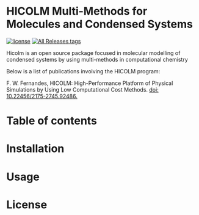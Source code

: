 # HICOLM Multi-Methods for Molecules and Condensed Systems

[![license](https://img.shields.io/github/license/desktop/desktop.svg?style=flat-square)](https://github.com/desktop/desktop/blob/development/LICENSE)
[![All Releases tags](https://img.shields.io/github/release/nwchemgit/nwchem/all.svg)](https://github.com/flavianowilliams/HICOLM/releases)

Hicolm is an open source package focused in molecular modelling of condensed systems by using multi-methods in computational chemistry

Below is a list of publications involving the HICOLM program:
<p>F. W. Fernandes, HICOLM: High-Performance Platform of Physical Simulations by Using Low Computational Cost Methods. <a href="https://seer.ufrgs.br/rita/article/view/RITA_VOL26_NR3_90">doi: 10.22456/2175-2745.92486.</a></p>

# Table of contents

# Installation

# Usage

# License